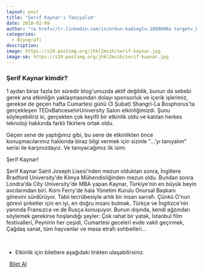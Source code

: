 ```yaml
---
layout: post
title: "Şerif Kaynar'ı Tanıyalım"
date: 2018-02-09
author: "<a href=//tr.linkedin.com/in/orkun-kadioglu-1889b06a target=_blank>Orkun Kadıoğlu</a>"
categories:
  - Biyografi
description:
image: https://s20.postimg.org/jhkl2mczh/serif-kaynar.jpg
image-sm: https://s20.postimg.org/jhkl2mczh/serif-kaynar.jpg
---
```

### Şerif Kaynar kimdir?

1 aydan biraz fazla bir süredir blog'umuzda aktif değildik, bunun da sebebi gerek ana etkinliğin yaklaşmasından dolayı sponsorluk ve içerik işlerimiz, gerekse de geçen hafta Cumartesi günü (3 Şubat) Shangri-La Bosphorus'ta gerçekleşen TEDxBahcesehirUniversity Salon etkinliğimizdi. Şunu söyleyebiliriz ki, gerçekten çok keyifli bir etkinlik oldu ve katılan herkes teknoloji hakkında farklı fikirlere ortak oldu.

Geçen sene de yaptığımız gibi, bu sene de etkinlikten önce konuşmacılarımız hakkında biraz bilgi vermek için sizinle "...'yı tanıyalım" serisi ile karşınızdayız. Ve tanıyacağımız ilk isim:

Şerif Kaynar!

Şerif Kaynar Saint Joseph Lisesi'nden mezun olduktan sonra, İngiltere Bradford University'de Kimya Mühendisliğinden mezun oldu. Bundan sonra Londra'da City University'de MBA yapan Kaynar, Türkiye'nin en büyük beyin avcılarından biri. Korn Ferry'de hala Yönetim Kurulu Onursal Başkanı görevini sürdürüyor. Tabii tecrübesiyle artık bir insan sarrafı. Çünkü O'nun görevi şirketler için en iyi, en doğru insanı bulmak. Türkçe ve İngilizce'nin yanında Fransızca ve de Rusça konuşuyor. Bunun dışında, kendi ağzından söylemek gerekirse hoşlandığı şeyler:
Çok rahat bir yatak, İstanbul film festivalleri, Peynirin her çeşidi, Cumartesi geceleri evde vakit geçirmek, Çağdaş sanat, tüm hayvanlar ve masa etrafı sohbetleri...

&nbsp;

- Etkinlik için biletlere aşağıdaki linkten ulaşabilirsiniz.

<i class="fa fa-lg fa-ticket" aria-hidden="true"></i>&nbsp; <a href="https://www.biletino.com/event/eventdetail/4477" target="_blank"> Bilet Al</a>

